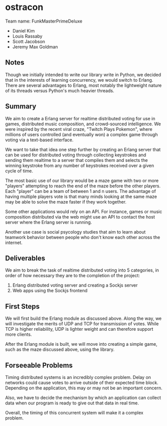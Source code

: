 ostracon
========

Team name: FunkMasterPrimeDeluxe
- Daniel Kim
- Louis Rassaby
- Scott Jacobson
- Jeremy Max Goldman

## Notes

Though we initially intended to write our library write in Python, we decided 
that in the interests of learning concurrency, we would switch to Erlang. There
are several advantages to Erlang, most notably the lightweight nature of its 
threads versus Python's much heavier threads. 

## Summary

We aim to create a Erlang server for realtime distributed voting for use in 
games, distributed music composition, and crowd-sourced intelligence. We were 
inspired by the recent viral craze, "Twitch Plays Pokemon", where millions of 
users controlled (and eventually won) a complex game through voting via a 
text-based interface. 

We want to take that idea one step further by creating an Erlang server that
can be used for distributed voting through collecting keystrokes and sending 
them realtime to a server that compiles them and selects the winning keystroke
from any number of keystrokes received over a given cycle of time.

The most basic use of our library would be a maze game with two or more 
"players" attempting to reach the end of the maze before the other players. Each 
"player" can be a team of between 1 and n users. The advantage of having 
multiple players vote is that many minds looking at the same maze may be able to
solve the maze faster if they work together. 

Some other applications would rely on an API. For instance, games or music 
composition distributed via the web might use an API to contact the host
server where the Erlang server is running. 

Another use case is social psycology studies that aim to learn about teamwork
behavior between people who don't know each other across the internet.

## Deliverables

We aim to break the task of realtime distributed voting into 5 categories,
in order of how necessary they are to the completion of the project:

1. Erlang distributed voting server and creating a Sockjs server
2. Web apps using the Sockjs frontend

## First Steps

We will first build the Erlang module as discussed above. Along the way, we 
will investigate the merits of UDP and TCP for transmission of votes. While
TCP is higher reliability, UDP is lighter weight and can therefore support
more clients. 

After the Erlang module is built, we will move into creating a simple game,
such as the maze discussed above, using the library.

## Forseeable Problems

Timing distributed systems is an incredibly complex problem. Delay on networks 
could cause votes to arrive outside of their expected time block. Depending on 
the application, this may or may not be an important concern.

Also, we have to decide the mechanism by which an application can collect data
when our program is ready to give out that data in real time. 

Overall, the timing of this concurrent system will make it a complex problem.
